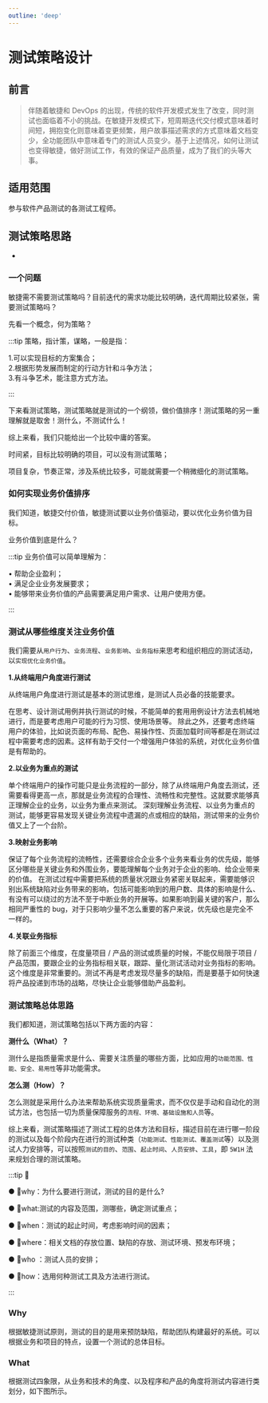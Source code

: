 ```yaml
---
outline: 'deep'
---
```


# 测试策略设计

## 前言

> 伴随着敏捷和 DevOps 的出现，传统的软件开发模式发生了改变，同时测试也面临着不小的挑战。在敏捷开发模式下，短周期迭代交付模式意味着时间短，拥抱变化则意味着变更频繁，用户故事描述需求的方式意味着文档变少，全功能团队中意味着专门的测试人员变少。基于上述情况，如何让测试也变得敏捷，做好测试工作，有效的保证产品质量，成为了我们的头等大事。

## 适用范围

参与软件产品测试的各测试工程师。

## 测试策略思路

-

### 一个问题

敏捷需不需要测试策略吗？目前迭代的需求功能比较明确，迭代周期比较紧张，需要测试策略吗？

先看一个概念，何为策略？

:::tip 策略，指计策，谋略，一般是指：

1.可以实现目标的方案集合；  
2.根据形势发展而制定的行动方针和斗争方法；  
3.有斗争艺术，能注意方式方法。

:::

下来看测试策略，测试策略就是测试的一个纲领，做价值排序！测试策略的另一重理解就是取舍！测什么，不测试什么！

综上来看，我们只能给出一个比较中庸的答案。

时间紧，目标比较明确的项目，可以没有测试策略；

项目复杂，节奏正常，涉及系统比较多，可能就需要一个稍微细化的测试策略。

### 如何实现业务价值排序

我们知道，敏捷交付价值，敏捷测试要以业务价值驱动，要以优化业务价值为目标。

业务价值到底是什么？

:::tip 业务价值可以简单理解为：

• 帮助企业盈利；  
• 满足企业业务发展要求；  
• 能够带来业务价值的产品需要满足用户需求、让用户使用方便。

:::

### 测试从哪些维度关注业务价值

我们需要从`用户行为`、`业务流程`、`业务影响`、`业务指标`来思考和组织相应的测试活动，以`实现优化业务价值`。

<ElCard shadow="hover">

**1.从终端用户角度进行测试**

从终端用户角度进行测试是基本的测试思维，是测试人员必备的技能要求。

在思考、设计测试用例并执行测试的时候，不能简单的套用用例设计方法去机械地进行，而是要考虑用户可能的行为习惯、使用场景等。
除此之外，还要考虑终端用户的体验，比如说页面的布局、配色、易操作性、页面加载时间等都是在测试过程中需要考虑的因素。这样有助于交付一个增强用户体验的系统，对优化业务价值是有帮助的。

**2.以业务为重点的测试**

单个终端用户的操作可能只是业务流程的一部分，除了从终端用户角度去测试，还需要看得更高一点，那就是业务流程的合理性、流畅性和完整性。这就要求能够真正理解企业的业务，以业务为重点来测试。
深刻理解业务流程、以业务为重点的测试，能够更容易发现关键业务流程中遗漏的点或相应的缺陷，测试带来的业务价值又上了一个台阶。

**3.映射业务影响**

保证了每个业务流程的流畅性，还需要综合企业多个业务来看业务的优先级，能够区分哪些是关键业务和外围业务，要能理解每个业务对于企业的影响、给企业带来的价值。
在测试过程中需要把系统的质量状况跟业务紧密关联起来，需要能够识别出系统缺陷对业务带来的影响，包括可能影响到的用户数、具体的影响是什么、有没有可以绕过的方法不至于中断业务的开展等。如果影响到最关键的客户，那么相同严重性的 bug，对于只影响少量不怎么重要的客户来说，优先级也是完全不一样的。

**4.关联业务指标**

除了前面三个维度，在度量项目 / 产品的测试或质量的时候，不能仅局限于项目 / 产品范围，要跟企业的业务指标相关联，跟踪、量化测试活动对业务指标的影响。这个维度是非常重要的。测试不再是考虑发现尽量多的缺陷，而是要基于如何快速将产品投递到市场的战略，尽快让企业能够借助产品盈利。

</ElCard>

### 测试策略总体思路

我们都知道，测试策略包括以下两方面的内容：

**测什么（What）？**

测什么是指质量需求是什么、需要关注质量的哪些方面，比如应用的`功能范围、性能、安全、易用性`等非功能需求。

**怎么测（How）？**

怎么测就是采用什么办法来帮助系统实现质量需求，而不仅仅是手动和自动化的测试方法，也包括一切为质量保障服务的`流程、环境、基础设施和人员`等。

综上来看，测试策略描述了测试工程的总体方法和目标，描述目前在进行哪一阶段的测试以及每个阶段内在进行的测试种类（`功能测试、性能测试、覆盖测试`等）以及测试人力安排等，可以按照`测试的目的`、`范围`、`起止时间`、`人员安排`、`工具`，即 `5W1H` 法来规划合理的测试策略。

:::tip :eyes:

● why：为什么要进行测试，测试的目的是什么?

● what:测试的内容及范围，测哪些，确定测试重点；

● when：测试的起止时间，考虑影响时间的因素；

● where：相关文档的存放位置、缺陷的存放、测试环境、预发布环境；

● who ：测试人员的安排；

● how：选用何种测试工具及方法进行测试。

:::

### Why

根据敏捷测试原则，测试的目的是用来预防缺陷，帮助团队构建最好的系统。可以根据业务和项目的特点，设置一个测试的总体目标。

### What

根据测试四象限，从业务和技术的角度、以及程序和产品的角度将测试内容进行类划分，如下图所示。

<ElImg src="qc/1.png"/>
